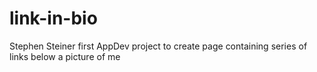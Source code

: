 # link-in-bio

Stephen Steiner first AppDev project to create page containing series of links below a picture of me
